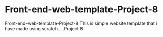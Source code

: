 # Front-end-web-template-Project-8
Front-end-web-template-Project-8 This is simple website template that i have made using scratch.....Project 8
